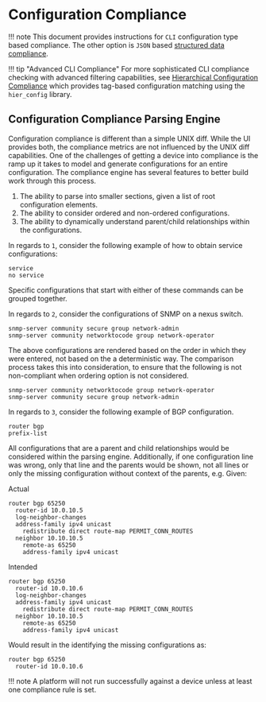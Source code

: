 # Configuration Compliance

!!! note
    This document provides instructions for `CLI` configuration type based compliance.  The other option is `JSON` based [structured data compliance](./app_feature_compliancejson.md).

!!! tip "Advanced CLI Compliance"
    For more sophisticated CLI compliance checking with advanced filtering capabilities, see [Hierarchical Configuration Compliance](./app_feature_compliance_hierarchical.md) which provides tag-based configuration matching using the `hier_config` library.

## Configuration Compliance Parsing Engine

Configuration compliance is different than a simple UNIX diff. While the UI provides both, the compliance metrics are not influenced by the UNIX diff
capabilities. One of the challenges of getting a device into compliance is the ramp up it takes to model and generate configurations for an entire
configuration. The compliance engine has several features to better build work through this process.

1. The ability to parse into smaller sections, given a list of root configuration elements.
2. The ability to consider ordered and non-ordered configurations.
3. The ability to dynamically understand parent/child relationships within the configurations.

In regards to `1`, consider the following example of how to obtain service configurations:

```
service
no service
```

Specific configurations that start with either of these commands can be grouped together.

In regards to `2`, consider the configurations of SNMP on a nexus switch.

```
snmp-server community secure group network-admin
snmp-server community networktocode group network-operator
```

The above configurations are rendered based on the order in which they were entered, not based on the a deterministic way. The comparison process takes this into consideration, to ensure that the following is not non-compliant when ordering option is not considered.

```
snmp-server community networktocode group network-operator
snmp-server community secure group network-admin
```

In regards to `3`, consider the following example of BGP configuration.

```
router bgp
prefix-list
```

All configurations that are a parent and child relationships would be considered within the parsing engine. Additionally, if one configuration line was
wrong, only that line and the parents would be shown, not all lines or only the missing configuration without context of the parents, e.g. Given:

Actual

```
router bgp 65250
  router-id 10.0.10.5
  log-neighbor-changes
  address-family ipv4 unicast
    redistribute direct route-map PERMIT_CONN_ROUTES
  neighbor 10.10.10.5
    remote-as 65250
    address-family ipv4 unicast
```

Intended

```
router bgp 65250
  router-id 10.0.10.6
  log-neighbor-changes
  address-family ipv4 unicast
    redistribute direct route-map PERMIT_CONN_ROUTES
  neighbor 10.10.10.5
    remote-as 65250
    address-family ipv4 unicast
```

Would result in the identifying the missing configurations as:

```
router bgp 65250
  router-id 10.0.10.6
```

!!! note
    A platform will not run successfully against a device unless at least one compliance rule is set.

